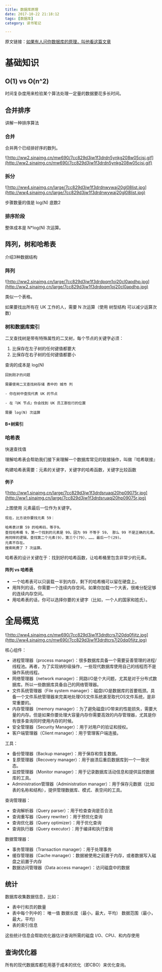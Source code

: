 ```yaml
---
title: 数据库原理
date: 2017-10-22 21:18:12
tags: [数据库]
category: 读书笔记

---
```


	
原文链接：[如果有人问你数据库的原理，叫他看这篇文章](http://blog.jobbole.com/100349/)



# 基础知识

## O(1) vs O(n^2)

时间复杂度用来检验某个算法处理一定量的数据要花多长时间。

## 合并排序

讲解一种排序算法

### 合并

合并两个已经排好序的数列。

![http://ww2.sinaimg.cn/mw690/7cc829d3jw1f3drdn5ynkg208w05cjsj.gif](http://ww2.sinaimg.cn/mw690/7cc829d3jw1f3drdn5ynkg208w05cjsj.gif)

### 拆分

![http://ww4.sinaimg.cn/large/7cc829d3jw1f3drdnwywaj20gl08ljst.jpg](http://ww4.sinaimg.cn/large/7cc829d3jw1f3drdnwywaj20gl08ljst.jpg)

步骤数量的值是 log(N) 底数2

### 排序阶段

整体成本是 N*log(N) 次运算。

## 阵列，树和哈希表

介绍3种数据结构

### 阵列


![http://ww2.sinaimg.cn/large/7cc829d3jw1f3drdpqm1oj20cl0apdhp.jpg](http://ww2.sinaimg.cn/large/7cc829d3jw1f3drdpqm1oj20cl0apdhp.jpg)

类似一个表格。

如果要找出所有在 UK 工作的人，需要 N 次运算（使用 树型结构 可以减少运算次数）

### 树和数据库索引


二叉查找树是带有特殊属性的二叉树，每个节点的关键字必须：

1. 比保存在左子树的任何键值都要大
2. 比保存在右子树的任何键值都要小


查询的成本是 log(N)

```
回到刚才的问题

需要使用二叉查找树存储 表中的 城市 列

- 你在树中查找代表 UK 的节点

- 在『UK 节点』你会找到 UK 员工那些行的位置

需要 log(N) 次运算
```

#### B+树索引

### 哈希表

快速查找值

理解哈希表会帮助我们接下来理解一个数据库常见的联接操作，叫做『哈希联接』

构建哈希表需要：元素的关键字，关键字的哈希函数，关键字比较函数

#### 例子

![http://ww1.sinaimg.cn/large/7cc829d3jw1f3drdsruaqj20hp09075r.jpg](http://ww1.sinaimg.cn/large/7cc829d3jw1f3drdsruaqj20hp09075r.jpg)


上图使用 元素最后一位作为关键字。

```
现在，比方说你要找元素 59：

哈希表计算 59 的哈希码，等于9。
查找哈希桶 9，第一个找到的元素是 99。因为 99 不等于 59， 那么 99 不是正确的元素。
用同样的逻辑，查找第二个元素(9)，第三个(79)，……，最后一个(29)。
元素不存在。
搜索耗费了 7 次运算。
```

哈希表的设计关键在于：找到好的哈希函数，让哈希桶里包含非常少的元素。

#### 阵列 vs 哈希表



- 一个哈希表可以只装载一半到内存，剩下的哈希桶可以留在硬盘上。
- 用阵列的话，你需要一个连续内存空间。如果你加载一个大表，很难分配足够的连续内存空间。
- 用哈希表的话，你可以选择你要的关键字（比如，一个人的国家和姓氏）。

# 全局概览

![http://ww4.sinaimg.cn/mw690/7cc829d3jw1f3drdtcrs7j20dq0fijtz.jpg](http://ww4.sinaimg.cn/mw690/7cc829d3jw1f3drdtcrs7j20dq0fijtz.jpg)


核心组件：

- 进程管理器（process manager）：很多数据库具备一个需要妥善管理的进程/线程池。再者，为了实现纳秒级操作，一些现代数据库使用自己的线程而不是操作系统线程。
- 网络管理器（network manager）：网路I/O是个大问题，尤其是对于分布式数据库。所以一些数据库具备自己的网络管理器。
- 文件系统管理器（File system manager）：磁盘I/O是数据库的首要瓶颈。具备一个文件系统管理器来完美地处理OS文件系统甚至取代OS文件系统，是非常重要的。
- 内存管理器（memory manager）：为了避免磁盘I/O带来的性能损失，需要大量的内存。但是如果你要处理大容量内存你需要高效的内存管理器，尤其是你有很多查询同时使用内存的时候。
- 安全管理器（Security Manager）：用于对用户的验证和授权。
- 客户端管理器（Client manager）：用于管理客户端连接。

工具：

- 备份管理器（Backup manager）：用于保存和恢复数据。
- 复原管理器（Recovery manager）：用于崩溃后重启数据库到一个一致状态。
- 监控管理器（Monitor manager）：用于记录数据库活动信息和提供监控数据库的工具。
- Administration管理器（Administration manager）：用于保存元数据（比如表的名称和结构），提供管理数据库、模式、表空间的工具。

查询管理器：

- 查询解析器（Query parser）：用于检查查询是否合法
- 查询重写器（Query rewriter）：用于预优化查询
- 查询优化器（Query optimizer）：用于优化查询
- 查询执行器（Query executor）：用于编译和执行查询

数据管理器：

- 事务管理器（Transaction manager）：用于处理事务
- 缓存管理器（Cache manager）：数据被使用之前置于内存，或者数据写入磁盘之前置于内存
- 数据访问管理器（Data access manager）：访问磁盘中的数据


## 统计

数据库收集数据信息，比如：

- 表中行和页的数量
- 表中每个列中的：
	唯一值
	数据长度（最小，最大，平均）
	数据范围（最小，最大，平均）
- 表的索引信息

这些统计信息会帮助优化器估计查询所需的磁盘 I/O、CPU、和内存使用

## 查询优化器

所有的现代数据库都在用基于成本的优化（即CBO）来优化查询。




